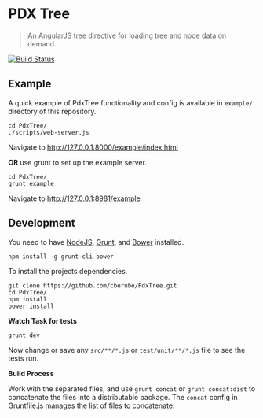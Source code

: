 # PDX Tree

> An AngularJS tree directive for loading tree and node data on demand.

[![Build Status](https://secure.travis-ci.org/nackjicholson/PdxTree.png?branch=master)](https://travis-ci.org/nackjicholson/PdxTree)

## Example

A quick example of PdxTree functionality and config is available in `example/` directory of this repository.

```
cd PdxTree/
./scripts/web-server.js
```

Navigate to <http://127.0.0.1:8000/example/index.html>

**OR** use grunt to set up the example server.

```
cd PdxTree/
grunt example
```

Navigate to <http://127.0.0.1:8981/example>

## Development

You need to have [NodeJS](http://nodejs.org), [Grunt](http://gruntjs.com), and [Bower](http://bower.io) installed.

`npm install -g grunt-cli bower`

To install the projects dependencies.

```
git clone https://github.com/cberube/PdxTree.git
cd PdxTree/
npm install
bower install
```

**Watch Task for tests**

`grunt dev`

Now change or save any `src/**/*.js` or `test/unit/**/*.js` file to see the tests run.

**Build Process**

Work with the separated files, and use `grunt concat` or `grunt concat:dist` to concatenate the files into a distributable package. The `concat` config in Gruntfile.js manages the list of files to concatenate.